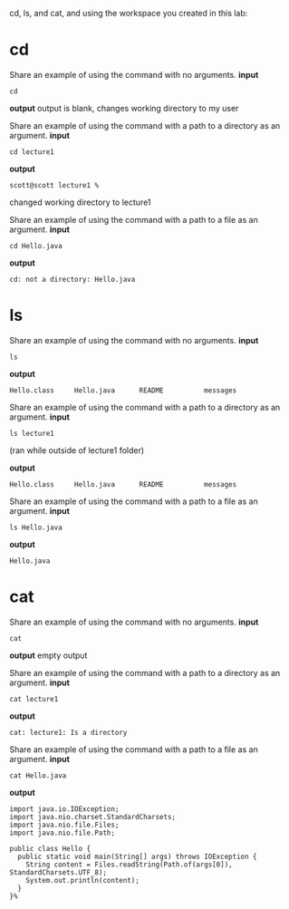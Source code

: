 cd, ls, and cat, and using the workspace you created in this lab:


# cd

Share an example of using the command with no arguments.
**input**
```
cd
```

**output**
output is blank, changes working directory to my user

Share an example of using the command with a path to a directory as an argument.
**input**
```
cd lecture1
```

**output**
```
scott@scott lecture1 %
```
changed working directory to lecture1

Share an example of using the command with a path to a file as an argument.
**input**
```
cd Hello.java
```

**output**
```
cd: not a directory: Hello.java
```

# ls
Share an example of using the command with no arguments.
**input**
```
ls
```

**output**
```
Hello.class     Hello.java      README          messages
```

Share an example of using the command with a path to a directory as an argument.
**input**
```
ls lecture1
```
(ran while outside of lecture1 folder)

**output**
```
Hello.class     Hello.java      README          messages
```

Share an example of using the command with a path to a file as an argument.
**input**
```
ls Hello.java
```

**output**
```
Hello.java
```

# cat
Share an example of using the command with no arguments.
**input**
```
cat
```

**output**
empty output

Share an example of using the command with a path to a directory as an argument.
**input**
```
cat lecture1
```

**output**
```
cat: lecture1: Is a directory
```
Share an example of using the command with a path to a file as an argument.
**input**
```
cat Hello.java
```

**output**
```
import java.io.IOException;
import java.nio.charset.StandardCharsets;
import java.nio.file.Files;
import java.nio.file.Path;

public class Hello {
  public static void main(String[] args) throws IOException {
    String content = Files.readString(Path.of(args[0]), StandardCharsets.UTF_8);    
    System.out.println(content);
  }
}%
```
